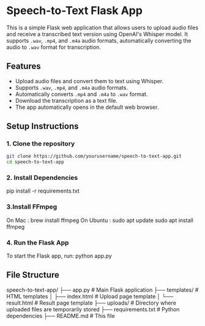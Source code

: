 # Speech-to-Text Flask App

This is a simple Flask web application that allows users to upload audio files and receive a transcribed text version using OpenAI's Whisper model. It supports `.wav`, `.mp4`, and `.m4a` audio formats, automatically converting the audio to `.wav` format for transcription.

## Features

- Upload audio files and convert them to text using Whisper.
- Supports `.wav`, `.mp4`, and `.m4a` audio formats.
- Automatically converts `.mp4` and `.m4a` to `.wav` format.
- Download the transcription as a text file.
- The app automatically opens in the default web browser.

## Setup Instructions

### 1. Clone the repository

```bash
git clone https://github.com/yourusername/speech-to-text-app.git
cd speech-to-text-app
```
### 2. Install Dependencies
pip install -r requirements.txt

### 3.Install FFmpeg
On Mac :
brew install ffmpeg
On Ubuntu :
sudo apt update
sudo apt install ffmpeg

### 4. Run the Flask App
To start the Flask app, run:
python app.py

## File Structure
speech-to-text-app/
├── app.py               # Main Flask application
├── templates/           # HTML templates
│   ├── index.html       # Upload page template
│   └── result.html      # Result page template
├── uploads/             # Directory where uploaded files are temporarily stored
├── requirements.txt     # Python dependencies
├── README.md            # This file


